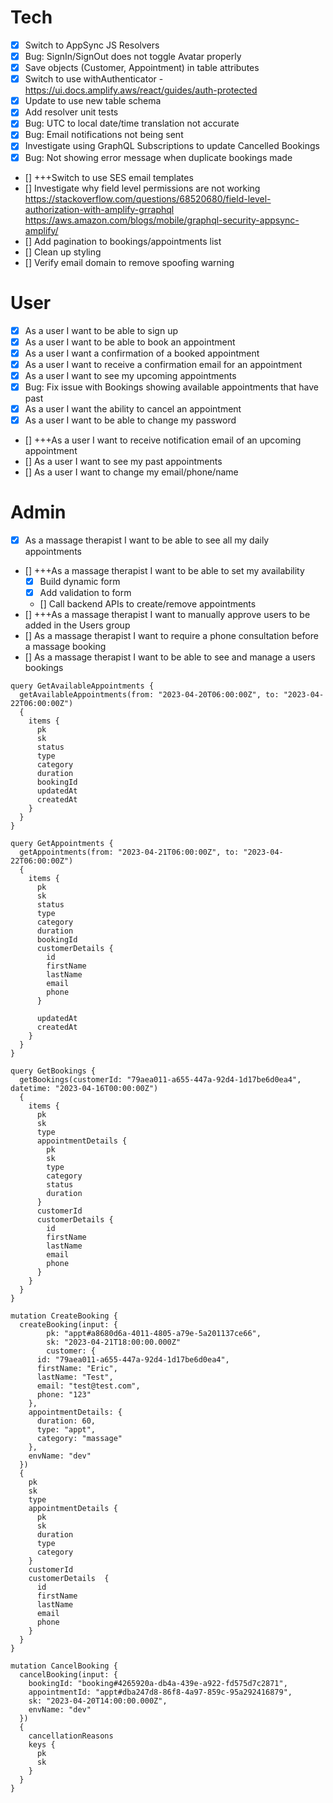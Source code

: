 # Tech

- [x] Switch to AppSync JS Resolvers
- [x] Bug: SignIn/SignOut does not toggle Avatar properly
- [x] Save objects (Customer, Appointment) in table attributes
- [x] Switch to use withAuthenticator - https://ui.docs.amplify.aws/react/guides/auth-protected
- [x] Update to use new table schema
- [x] Add resolver unit tests
- [x] Bug: UTC to local date/time translation not accurate
- [x] Bug: Email notifications not being sent
- [x] Investigate using GraphQL Subscriptions to update Cancelled Bookings
- [x] Bug: Not showing error message when duplicate bookings made
- [] +++Switch to use SES email templates
- [] Investigate why field level permissions are not working
  https://stackoverflow.com/questions/68520680/field-level-authorization-with-amplify-grraphql  
   https://aws.amazon.com/blogs/mobile/graphql-security-appsync-amplify/
- [] Add pagination to bookings/appointments list
- [] Clean up styling
- [] Verify email domain to remove spoofing warning

# User

- [x] As a user I want to be able to sign up
- [x] As a user I want to be able to book an appointment
- [x] As a user I want a confirmation of a booked appointment
- [x] As a user I want to receive a confirmation email for an appointment
- [x] As a user I want to see my upcoming appointments
- [x] Bug: Fix issue with Bookings showing available appointments that have past
- [x] As a user I want the ability to cancel an appointment
- [x] As a user I want to be able to change my password
- [] +++As a user I want to receive notification email of an upcoming appointment
- [] As a user I want to see my past appointments
- [] As a user I want to change my email/phone/name

# Admin

- [x] As a massage therapist I want to be able to see all my daily appointments
- [] +++As a massage therapist I want to be able to set my availability
  - [x] Build dynamic form
  - [x] Add validation to form
  - [] Call backend APIs to create/remove appointments
- [] +++As a massage therapist I want to manually approve users to be added in the Users group
- [] As a massage therapist I want to require a phone consultation before a massage booking
- [] As a massage therapist I want to be able to see and manage a users bookings

```
query GetAvailableAppointments {
  getAvailableAppointments(from: "2023-04-20T06:00:00Z", to: "2023-04-22T06:00:00Z")
  {
    items {
      pk
      sk
      status
      type
      category
      duration
      bookingId
      updatedAt
      createdAt
    }
  }
}

query GetAppointments {
  getAppointments(from: "2023-04-21T06:00:00Z", to: "2023-04-22T06:00:00Z")
  {
    items {
      pk
      sk
      status
      type
      category
      duration
      bookingId
      customerDetails {
        id
        firstName
        lastName
        email
        phone
      }

      updatedAt
      createdAt
    }
  }
}

query GetBookings {
  getBookings(customerId: "79aea011-a655-447a-92d4-1d17be6d0ea4", datetime: "2023-04-16T00:00:00Z")
  {
    items {
      pk
      sk
      type
      appointmentDetails {
        pk
        sk
        type
        category
        status
        duration
      }
      customerId
      customerDetails {
        id
        firstName
        lastName
        email
        phone
      }
    }
  }
}

mutation CreateBooking {
  createBooking(input: {
		pk: "appt#a8680d6a-4011-4805-a79e-5a201137ce66",
		sk: "2023-04-21T18:00:00.000Z"
		customer: {
      id: "79aea011-a655-447a-92d4-1d17be6d0ea4",
      firstName: "Eric",
      lastName: "Test",
      email: "test@test.com",
      phone: "123"
    },
    appointmentDetails: {
      duration: 60,
      type: "appt",
      category: "massage"
    },
    envName: "dev"
  })
  {
    pk
    sk
    type
    appointmentDetails {
      pk
      sk
      duration
      type
      category
    }
    customerId
    customerDetails  {
      id
      firstName
      lastName
      email
      phone
    }
  }
}

mutation CancelBooking {
  cancelBooking(input: {
    bookingId: "booking#4265920a-db4a-439e-a922-fd575d7c2871",
    appointmentId: "appt#dba247d8-86f8-4a97-859c-95a292416879",
    sk: "2023-04-20T14:00:00.000Z",
    envName: "dev"
  })
  {
    cancellationReasons
    keys {
      pk
      sk
    }
  }
}
```
